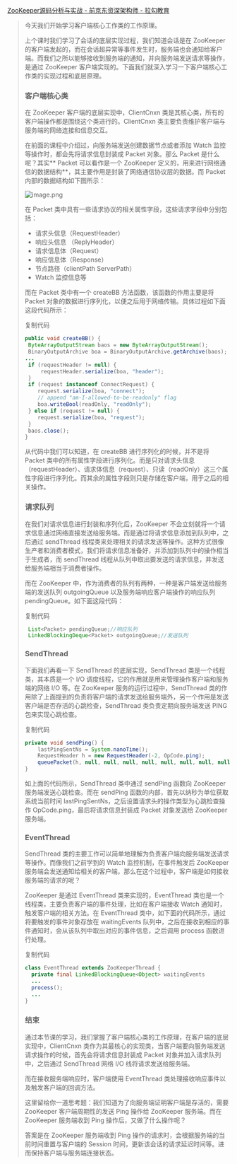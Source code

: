[ZooKeeper源码分析与实战 - 前京东资深架构师 - 拉勾教育](https://kaiwu.lagou.com/course/courseInfo.htm?courseId=158#/detail/pc?id=3140)



> 今天我们开始学习客户端核心工作类的工作原理。
>
> 上个课时我们学习了会话的底层实现过程，我们知道会话是在 ZooKeeper 的客户端发起的，而在会话超异常等事件发生时，服务端也会通知给客户端。而我们之所以能够接收到服务端的通知，并向服务端发送请求等操作，是通过 ZooKeeper 客户端实现的。下面我们就深入学习一下客户端核心工作类的实现过程和底层原理。
>
> ### 客户端核心类
>
> 在 ZooKeeper 客户端的底层实现中，ClientCnxn 类是其核心类，所有的客户端操作都是围绕这个类进行的。ClientCnxn 类主要负责维护客户端与服务端的网络连接和信息交互。
>
> 在前面的课程中介绍过，向服务端发送创建数据节点或者添加 Watch 监控等操作时，都会先将请求信息封装成 Packet 对象。那么 Packet 是什么呢？其实** Packet 可以看作是一个 ZooKeeper 定义的，用来进行网络通信的数据结构**，其主要作用是封装了网络通信协议层的数据。而 Packet 内部的数据结构如下图所示：
>
> ![image.png](https://s0.lgstatic.com/i/image/M00/19/3A/CgqCHl7aDQyAEkoJAAB9K_a8-pA768.png)
>
> 在 Packet 类中具有一些请求协议的相关属性字段，这些请求字段中分别包括：
>
> - 请求头信息（RequestHeader）
> - 响应头信息 （ReplyHeader）
> - 请求信息体（Request）
> - 响应信息体（Response）
> - 节点路径（clientPath ServerPath）
> - Watch 监控信息等
>
> 而在 Packet 类中有一个 createBB 方法函数，该函数的作用主要是将 Packet 对象的数据进行序列化，以便之后用于网络传输。具体过程如下面这段代码所示：
>
> 复制代码
>
> ```java
> public void createBB() {
>  ByteArrayOutputStream baos = new ByteArrayOutputStream();
>  BinaryOutputArchive boa = BinaryOutputArchive.getArchive(baos);
> ...
>  if (requestHeader != null) {
>      requestHeader.serialize(boa, "header");
>  }
>  if (request instanceof ConnectRequest) {
>     request.serialize(boa, "connect");
>     // append "am-I-allowed-to-be-readonly" flag
>     boa.writeBool(readOnly, "readOnly");
>  } else if (request != null) {
>     request.serialize(boa, "request");
>  }
>  baos.close();
> }
> ```
>
> 从代码中我们可以知道，在 createBB 进行序列化的时候，并不是将 Packet 类中的所有属性字段进行序列化。而是只对请求头信息（requestHeader）、请求体信息（request）、只读（readOnly）这三个属性字段进行序列化。而其余的属性字段则只是存储在客户端，用于之后的相关操作。
>
> ### 请求队列
>
> 在我们对请求信息进行封装和序列化后，ZooKeeper 不会立刻就将一个请求信息通过网络直接发送给服务端。而是通过将请求信息添加到队列中，之后通过 sendThread 线程类来处理相关的请求发送等操作。这种方式很像生产者和消费者模式，我们将请求信息准备好，并添加到队列中的操作相当于生成者，而 sendThread 线程从队列中取出要发送的请求信息，并发送给服务端相当于消费者操作。
>
> 而在 ZooKeeper 中，作为消费者的队列有两种，一种是客户端发送给服务端的发送队列 outgoingQueue 以及服务端响应客户端操作的响应队列 pendingQueue。如下面这段代码：
>
> 复制代码
>
> ```java
>  List<Packet> pendingQueue;//响应队列
>  LinkedBlockingDeque<Packet> outgoingQueue;//发送队列
> ```
>
> ### SendThread
>
> 下面我们再看一下 SendThread 的底层实现，SendThread 类是一个线程类，其本质是一个 I/O 调度线程，它的作用就是用来管理操作客户端和服务端的网络 I/O 等。在 ZooKeeper 服务的运行过程中，SendThread 类的作用除了上面提到的负责将客户端的请求发送给服务端外，另一个作用是发送客户端是否存活的心跳检查，SendThread 类负责定期向服务端发送 PING 包来实现心跳检查。
>
> 复制代码
>
> ```java
> private void sendPing() {
>     lastPingSentNs = System.nanoTime();
>     RequestHeader h = new RequestHeader(-2, OpCode.ping);
>     queuePacket(h, null, null, null, null, null, null, null, null);
> }
> ```
>
> 如上面的代码所示，SendThread 类中通过 sendPing 函数向 ZooKeeper 服务端发送心跳检查。而在 sendPing 函数的内部，首先以纳秒为单位获取系统当前时间 lastPingSentNs，之后设置请求头的操作类型为心跳检查操作 OpCode.ping，最后将请求信息封装成 Packet 对象发送给 ZooKeeper 服务端。
>
> ### EventThread
>
> SendThread 类的主要工作可以简单地理解为负责客户端向服务端发送请求等操作。而像我们之前学到的 Watch 监控机制，在事件触发后 ZooKeeper 服务端会发送通知给相关的客户端，那么在这个过程中，客户端是如何接收服务端的请求的呢？
>
> ZooKeeper 是通过 EventThread 类来实现的，EventThread 类也是一个线程类，主要负责客户端的事件处理，比如在客户端接收 Watch 通知时，触发客户端的相关方法。在 EventThread 类中，如下面的代码所示，通过将要触发的事件对象存放在 waitingEvents 队列中，之后在接收到相应的事件通知时，会从该队列中取出对应的事件信息，之后调用 process 函数进行处理。
>
> 复制代码
>
> ```java
> class EventThread extends ZooKeeperThread {
>   private final LinkedBlockingQueue<Object> waitingEvents
>   ...
>   process();
>   ...
> }
> ```
>
> ### 结束
>
> 通过本节课的学习，我们掌握了客户端核心类的工作原理，在客户端的底层实现中，ClientCnxn 类作为其最核心的实现类，当客户端要向服务端发送请求操作的时候，首先会将请求信息封装成 Packet 对象并加入请求队列中，之后通过 SendThread 网络 I/O 线将请求发送给服务端。
>
> 而在接收服务端响应时，客户端使用 EventThread 类处理接收响应事件以及触发客户端的回调方法。
>
> 这里留给你一道思考题：我们知道为了向服务端证明客户端是存活的，需要 ZooKeeper 客户端周期性的发送 Ping 操作给 ZooKeeper 服务端。而在 ZooKeeper 服务端收到 Ping 操作后，又做了什么操作呢？
>
> 答案是在 ZooKeeper 服务端收到 Ping 操作的请求时，会根据服务端的当前时间重置与客户端的 Session 时间，更新该会话的请求延迟时间等。进而保持客户端与服务端连接状态。